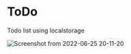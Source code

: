 # ToDo
Todo list using localstorage

![Screenshot from 2022-06-25 20-11-20](https://user-images.githubusercontent.com/107811114/175794323-71368bde-e38d-431e-854c-697f294049bc.png)
